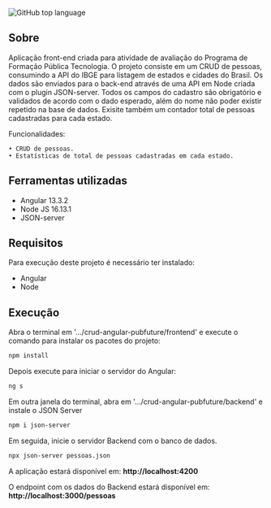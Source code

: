 ![GitHub top language](https://img.shields.io/github/languages/top/cironeto/crud-angular-pubfuture?style=flat-square)

## Sobre
Aplicação front-end criada para atividade de avaliação do Programa de Formação Pública Tecnologia.
O projeto consiste em um CRUD de pessoas, consumindo a API do IBGE para listagem de estados e cidades do Brasil.
Os dados são enviados para o back-end através de uma API em Node criada com o plugin JSON-server.
Todos os campos do cadastro são obrigatório e validados de acordo com o dado esperado, além do nome não poder existir repetido na base de dados.
Exisite também um contador total de pessoas cadastradas para cada estado.


Funcionalidades:

    • CRUD de pessoas.
    • Estatísticas de total de pessoas cadastradas em cada estado.


## Ferramentas utilizadas
- Angular 13.3.2
- Node JS 16.13.1
- JSON-server

## Requisitos
Para execução deste projeto é necessário ter instalado:
- Angular
- Node

## Execução
Abra o terminal em '.../crud-angular-pubfuture/frontend' e execute o comando para instalar os pacotes do projeto:
```sh
npm install
```
Depois execute para iniciar o servidor do Angular:
```sh
ng s
```

Em outra janela do terminal, abra em '.../crud-angular-pubfuture/backend' e instale o JSON Server
```sh
npm i json-server
```

Em seguida, inicie o servidor Backend com o banco de dados.
```sh
npx json-server pessoas.json
```

A aplicação estará disponível em: **http://localhost:4200**

O endpoint com os dados do Backend estará disponível em: **http://localhost:3000/pessoas**



